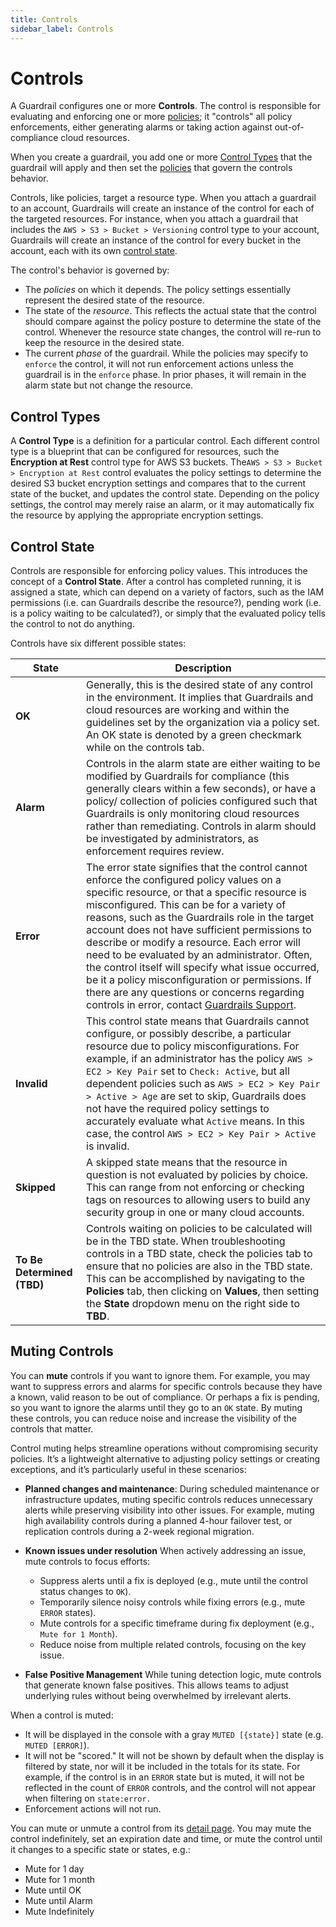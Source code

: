```yaml
---
title: Controls
sidebar_label: Controls
---
```


# Controls

A Guardrail configures one or more **Controls**.  The control is responsible for evaluating and enforcing one or more [policies](artemis/guardrails/policies); it "controls" all policy enforcements, either generating alarms or taking action against out-of-compliance cloud resources. 

When you create a guardrail, you add one or more [Control Types](#control-types) that the guardrail will apply and then set the [policies](artemis/guardrails/policies) that govern the controls behavior.  

Controls, like policies, target a resource type.  When you attach a guardrail to an account, Guardrails will create an instance of the control for each of the targeted resources.  For instance, when you attach a guardrail that includes the `AWS > S3 > Bucket > Versioning` control type to your account, Guardrails will create an instance of the control for every bucket in the account, each with its own [control state](#control-state).

The control's behavior is governed by:
- The *policies* on which it depends.  The policy settings essentially represent the desired state of the resource.
- The state of the *resource*.   This reflects the actual state that the control should compare against the policy posture to determine the state of the control.  Whenever the resource state changes, the control will re-run to keep the resource in the desired state.
- The current *phase* of the guardrail.  While the policies may specify to `enforce` the control, it will not run enforcement actions unless the guardrail is in the `enforce` phase.  In prior phases, it will remain in the alarm state but not change the resource.


## Control Types

A **Control Type** is a definition for a particular control. Each different control type is a blueprint that can be configured for resources, such the **Encryption at Rest** control type for AWS S3 buckets. The`AWS > S3 > Bucket > Encryption at Rest` control evaluates the policy settings to determine the desired S3 bucket encryption settings and compares that to the current state of the bucket, and updates the control state.  Depending on the policy settings, the control may merely raise an alarm, or it may automatically fix the resource by applying the appropriate encryption settings.

## Control State

Controls are responsible for enforcing policy values. This introduces the concept of a **Control State**. After a control has completed running, it is assigned a state, which can depend on a variety of factors, such as the IAM permissions (i.e. can Guardrails describe the resource?), pending work (i.e. is a policy waiting to be calculated?), or simply that the evaluated policy tells the control to not do anything.

Controls have six different possible states:

| State | Description
|-------|-------------
| **OK** | Generally, this is the desired state of any control in the environment. It implies that Guardrails and cloud resources are working and within the guidelines set by the organization via a policy set. An OK state is denoted by a green checkmark while on the controls tab.
| **Alarm** | Controls in the alarm state are either waiting to be modified by Guardrails for compliance (this generally clears within a few seconds), or have a policy/ collection of policies configured such that Guardrails is only monitoring cloud resources rather than remediating. Controls in alarm should be investigated by administrators, as enforcement requires review.
| **Error** | The error state signifies that the control cannot enforce the configured policy values on a specific resource, or that a specific resource is misconfigured. This can be for a variety of reasons, such as the Guardrails role in the target account does not have sufficient permissions to describe or modify a resource. Each error will need to be evaluated by an administrator. Often, the control itself will specify what issue occurred, be it a policy misconfiguration or permissions. If there are any questions or concerns regarding controls in error, contact [Guardrails Support](mailto:help@turbot.com).
| **Invalid** | This control state means that Guardrails cannot configure, or possibly describe, a particular resource due to policy misconfigurations. For example, if an administrator has the policy `AWS > EC2 > Key Pair` set to `Check: Active`, but all dependent policies such as `AWS > EC2 > Key Pair > Active > Age` are set to skip, Guardrails does not have the required policy settings to accurately evaluate what `Active` means. In this case, the control `AWS > EC2 > Key Pair > Active` is invalid.
| **Skipped** | A skipped state means that the resource in question is not evaluated by policies by choice. This can range from not enforcing or checking tags on resources to allowing users to build any security group in one or many cloud accounts.
| **To Be Determined (TBD)** | Controls waiting on policies to be calculated will be in the TBD state. When troubleshooting controls in a TBD state, check the policies tab to ensure that no policies are also in the TBD state. This can be accomplished by navigating to the **Policies** tab, then clicking on **Values**, then setting the **State** dropdown menu on the right side to **TBD**.


## Muting Controls

You can **mute** controls if you want to ignore them.  For example, you may want to suppress errors and alarms for specific controls because they have a known, valid reason to be out of compliance.  Or perhaps a fix is pending, so you want to ignore the alarms until they go to an `OK` state.  By muting these controls, you can reduce noise and increase the visibility of the controls that matter.

Control muting helps streamline operations without compromising security policies. It’s a lightweight alternative to adjusting policy settings or creating exceptions, and it’s particularly useful in these scenarios:

- **Planned changes and maintenance**:  During scheduled maintenance or infrastructure updates, muting specific controls reduces unnecessary alerts while preserving visibility into other issues. For example, muting high availability controls during a planned 4-hour failover test, or replication controls during a 2-week regional migration.

- **Known issues under resolution**  When actively addressing an issue, mute controls to focus efforts:
  - Suppress alerts until a fix is deployed (e.g., mute until the control status changes to `OK`).
  - Temporarily silence noisy controls while fixing errors (e.g., mute `ERROR` states).
  - Mute controls for a specific timeframe during fix deployment (e.g., `Mute for 1 Month`).
  - Reduce noise from multiple related controls, focusing on the key issue.

- **False Positive Management** While tuning detection logic, mute controls that generate known false positives. This allows teams to adjust underlying rules without being overwhelmed by irrelevant alerts.


When a control is muted:
- It will be displayed in the console with a gray  `MUTED [{state}]` state (e.g. `MUTED [ERROR]`).
- It will not be "scored."   It will not be shown by default when the display is filtered by state, nor will it be included in the totals for its state.  For example, if the control is in an `ERROR` state but is muted, it will not be reflected in the count of `ERROR` controls, and the control will not appear when filtering on `state:error.`
- Enforcement actions will not run.

<!--
- [Notifications](/guardrails/docs/guides/using-guardrails/notifications) will not be sent when the control changes state.

-->

You can mute or unmute a control from its [detail page](#control-detail-page).  You may mute the control indefinitely, set an expiration date and time, or mute the control until it changes to a specific state or states, e.g.:
- Mute for 1 day
- Mute for 1 month
- Mute until OK
- Mute until Alarm
- Mute Indefinitely

<!--
### Muting vs Exceptions

Control muting is sometimes confused with [policy exceptions](/guardrails/docs/concepts/policies/values-settings#exceptions).  Indeed, you can create a resource-level policy exception to set a control to `Skip`, thereby eliminating the alarms or errors for that control.  Muting a control is not the same as skipping it, though. Muting modifies the *visibility* of the control; the control will run and you can view its actual current state. Skipping a control alters its fundamental behavior; *a skipped control will not run at all*.

Policy exceptions are a generalized mechanism that allow you to override a required setting on a resource lower in the policy hierarchy.  You can use them to `Skip` a specific control, but you can create an exception to any policy to alter a control's behavior.  For example, let's say your organization sets the `AWS > S3 > Bucket > Encryption at Rest` policy to `Check: Customer managed key`.  You can create a resource-level policy exception to `Skip` the control, but you could alternatively change it to run with a different value or this instance, perhaps  `Check: AWS SSE or higher`.

Muting, on the other hand, merely suppresses the control.  Unlike exceptions, which can appear anywhere in the resource hierarchy, you can only mute single control instances.


| Control Muting	                                | Policy Exceptions
|-------------------------------------------------|---------------------------------------------------
| Changes *visibility*, e.g. alerts are suppressed, but monitoring continues. |	Changes *behavior*.  Affects the control evaluation logic.
| Applied after the control evaluates its state.  | Applied before the control evaluates its state.
| Suppresses alerts.	                            | Modifies posture evaluation rules.
| Does not impact security posture. Policies remain unchanged. | Adjusts security posture requirements with new policy settings.
| Optional time-based or state-based expiration.   | Optional time-based expiration.
| Set on a control instance.                       | Set anywhere in the policy hierarchy.
| Example: Muting a control in ERROR while resolving an issue.	 | Example: Adding an exception to allow a non-compliant configuration.



#### Use Cases

| I want to....                                          | Recommendation
|--------------------------------------------------------|-------------------------------------------
| Suppress alarms and errors for this control instance.  | Mute the control
| Skip the control for many instances.                   | Create a policy exception to skip the control at the region, account, or folder.
| Run the control, but use different settings for this resource. | Create a policy exception for the setting you wish to change.
| Selectively run the control based on data in the CMDB. | Create a calculated policy setting.
| Stop running some controls to save money.              | Create a policy setting to `Skip` the control.

-->
